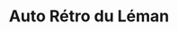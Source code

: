 ---
title: "Auto Rétro du Léman"
url: /bons-en-chablais/auto-retro-du-leman/
shop: Autowerkstatt
---